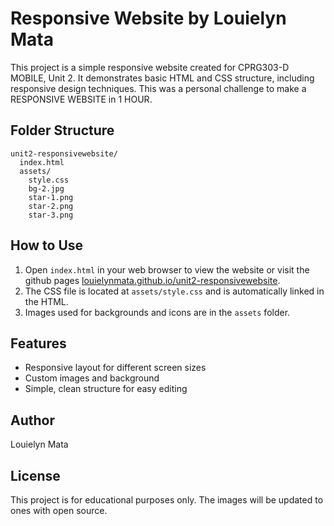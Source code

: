# Responsive Website by Louielyn Mata

This project is a simple responsive website created for CPRG303-D MOBILE, Unit 2. It demonstrates basic HTML and CSS structure, including responsive design techniques.
This was a personal challenge to make a RESPONSIVE WEBSITE in 1 HOUR.

## Folder Structure

```
unit2-responsivewebsite/
  index.html
  assets/
    style.css
    bg-2.jpg
    star-1.png
    star-2.png
    star-3.png
```

## How to Use

1. Open `index.html` in your web browser to view the website or visit the github pages  [louielynmata.github.io/unit2-responsivewebsite](https://louielynmata.github.io/unit2-responsivewebsite).
2. The CSS file is located at `assets/style.css` and is automatically linked in the HTML.
3. Images used for backgrounds and icons are in the `assets` folder.

## Features

- Responsive layout for different screen sizes
- Custom images and background
- Simple, clean structure for easy editing

## Author

Louielyn Mata

## License

This project is for educational purposes only.
The images will be updated to ones with open source.
